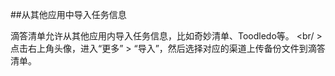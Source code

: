 ##从其他应用中导入任务信息

滴答清单允许从其他应用内导入任务信息，比如奇妙清单、Toodledo等。
<br/ >点击右上角头像，进入“更多” > “导入”，然后选择对应的渠道上传备份文件到滴答清单。
